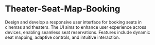 # Theater-Seat-Map-Booking
Design and develop a responsive user interface for booking seats in cinemas and theaters. The UI aims to enhance user experience across devices, enabling seamless seat reservations. Features include dynamic seat mapping, adaptive controls, and intuitive interaction.
